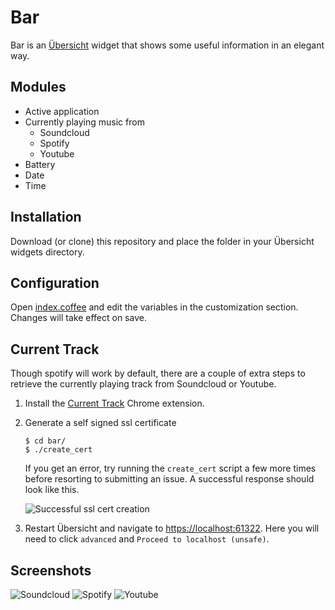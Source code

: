 
# Bar

Bar is an [Übersicht](https://github.com/felixhageloh/uebersicht) widget that shows some useful information in an elegant way.


## Modules
- Active application
- Currently playing music from
  - Soundcloud
  - Spotify
  - Youtube
- Battery
- Date
- Time

## Installation
Download (or clone) this repository and place the folder in your Übersicht widgets directory.

## Configuration

Open [index.coffee](https://github.com/callahanrts/bar/blob/master/index.coffee) and edit the
variables in the customization section. Changes will take effect on save.

## Current Track
Though spotify will work by default, there are a couple of extra steps to retrieve the currently
playing track from Soundcloud or Youtube.

1. Install the <a href="https://github.com/callahanrts/current-track" target="_blank">Current Track</a> Chrome extension.
1. Generate a self signed ssl certificate

    ```
    $ cd bar/
    $ ./create_cert
    ```

    If you get an error, try running the `create_cert` script a few more times before resorting to
    submitting an issue.  A successful response should look like this.

    ![Successful ssl cert creation](http://i.imgur.com/niZlSM6.png)

1. Restart Übersicht and navigate to <a href="https://localhost:61322" target="_blank">https://localhost:61322</a>.
   Here you will need to click `advanced` and `Proceed to localhost (unsafe)`.


## Screenshots
![Soundcloud](http://i.imgur.com/ENprGEy.png)
![Spotify](http://i.imgur.com/HGJj6iR.png)
![Youtube](http://i.imgur.com/5dqSypY.png)
